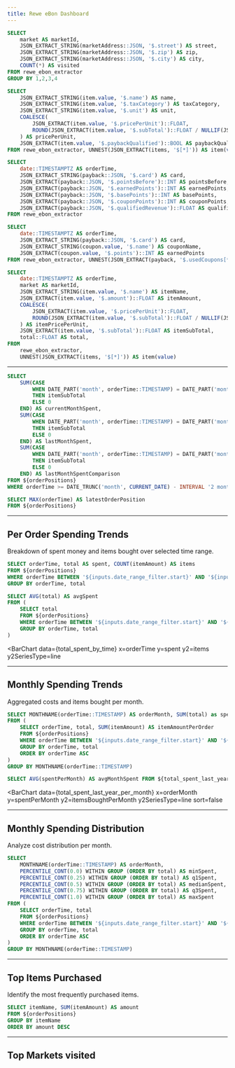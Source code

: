 ```yaml
---
title: Rewe eBon Dashboard
---
```


```sql marketData
SELECT
    market AS marketId,
    JSON_EXTRACT_STRING(marketAddress::JSON, '$.street') AS street,
    JSON_EXTRACT_STRING(marketAddress::JSON, '$.zip') AS zip,
    JSON_EXTRACT_STRING(marketAddress::JSON, '$.city') AS city,
    COUNT(*) AS visited
FROM rewe_ebon_extractor
GROUP BY 1,2,3,4
```

```sql items
SELECT
    JSON_EXTRACT_STRING(item.value, '$.name') AS name,
    JSON_EXTRACT_STRING(item.value, '$.taxCategory') AS taxCategory,
    JSON_EXTRACT_STRING(item.value, '$.unit') AS unit,
    COALESCE(
        JSON_EXTRACT(item.value, '$.pricePerUnit')::FLOAT,
        ROUND(JSON_EXTRACT(item.value, '$.subTotal')::FLOAT / NULLIF(JSON_EXTRACT(item.value, '$.amount')::FLOAT, 0), 2)
    ) AS pricePerUnit,
    JSON_EXTRACT(item.value, '$.paybackQualified')::BOOL AS paybackQualified
FROM rewe_ebon_extractor, UNNEST(JSON_EXTRACT(items, '$[*]')) AS item(value)
```

```sql payback
SELECT
    date::TIMESTAMPTZ AS orderTime,
    JSON_EXTRACT_STRING(payback::JSON, '$.card') AS card,
    JSON_EXTRACT(payback::JSON, '$.pointsBefore')::INT AS pointsBefore,
    JSON_EXTRACT(payback::JSON, '$.earnedPoints')::INT AS earnedPoints,
    JSON_EXTRACT(payback::JSON, '$.basePoints')::INT AS basePoints,
    JSON_EXTRACT(payback::JSON, '$.couponPoints')::INT AS couponPoints,
    JSON_EXTRACT(payback::JSON, '$.qualifiedRevenue')::FLOAT AS qualifiedRevenue
FROM rewe_ebon_extractor
```

```sql payback_coupons
SELECT
    date::TIMESTAMPTZ AS orderTime,
    JSON_EXTRACT_STRING(payback::JSON, '$.card') AS card,
    JSON_EXTRACT_STRING(coupon.value, '$.name') AS couponName,
    JSON_EXTRACT(coupon.value, '$.points')::INT AS earnedPoints
FROM rewe_ebon_extractor, UNNEST(JSON_EXTRACT(payback, '$.usedCoupons[*]')) AS coupon(value)
```

```sql orderPositions
SELECT
    date::TIMESTAMPTZ AS orderTime,
    market AS marketId,
    JSON_EXTRACT_STRING(item.value, '$.name') AS itemName,
    JSON_EXTRACT(item.value, '$.amount')::FLOAT AS itemAmount,
    COALESCE(
        JSON_EXTRACT(item.value, '$.pricePerUnit')::FLOAT,
        ROUND(JSON_EXTRACT(item.value, '$.subTotal')::FLOAT / NULLIF(JSON_EXTRACT(item.value, '$.amount')::FLOAT, 0), 2)
    ) AS itemPricePerUnit,
    JSON_EXTRACT(item.value, '$.subTotal')::FLOAT AS itemSubTotal,
    total::FLOAT AS total,
FROM
    rewe_ebon_extractor,
    UNNEST(JSON_EXTRACT(items, '$[*]')) AS item(value)
```

---

```sql total_spent_by_month
SELECT 
    SUM(CASE 
        WHEN DATE_PART('month', orderTime::TIMESTAMP) = DATE_PART('month', CURRENT_DATE)
        THEN itemSubTotal
        ELSE 0
    END) AS currentMonthSpent,
    SUM(CASE 
        WHEN DATE_PART('month', orderTime::TIMESTAMP) = DATE_PART('month', CURRENT_DATE - INTERVAL '1 month')
        THEN itemSubTotal
        ELSE 0
    END) AS lastMonthSpent,
    SUM(CASE 
        WHEN DATE_PART('month', orderTime::TIMESTAMP) = DATE_PART('month', CURRENT_DATE - INTERVAL '2 month')
        THEN itemSubTotal
        ELSE 0
    END) AS lastMonthSpentComparison
FROM ${orderPositions}
WHERE orderTime >= DATE_TRUNC('month', CURRENT_DATE) - INTERVAL '2 month';
```

```sql latest_order_position
SELECT MAX(orderTime) AS latestOrderPosition
FROM ${orderPositions}
```

<BigValue
title='Spent (current Month)'
data={total_spent_by_month}
value=currentMonthSpent
/>

<BigValue
title='Spent (Last Month)'
data={total_spent_by_month}
value=lastMonthSpent
comparison=lastMonthSpentComparison
comparisonTitle="vs. Month before"
downIsGood=true
/>

<BigValue
title='Most recent data'
data={latest_order_position}
value=latestOrderPosition
/>

---

<DateRange
name=date_range_filter
data={orderPositions}
dates=orderTime
defaultValue='Last 3 Months'
/>

## Per Order Spending Trends
Breakdown of spent money and items bought over selected time range.

```sql total_spent_by_time
SELECT orderTime, total AS spent, COUNT(itemAmount) AS items
FROM ${orderPositions}
WHERE orderTime BETWEEN '${inputs.date_range_filter.start}' AND '${inputs.date_range_filter.end}'
GROUP BY orderTime, total
```

```sql avg_spent_by_time
SELECT AVG(total) AS avgSpent
FROM (
    SELECT total
    FROM ${orderPositions}
    WHERE orderTime BETWEEN '${inputs.date_range_filter.start}' AND '${inputs.date_range_filter.end}'
    GROUP BY orderTime, total
)
```

<BarChart
data={total_spent_by_time}
x=orderTime
y=spent
y2=items
y2SeriesType=line
>
<ReferenceLine data={avg_spent_by_time} y=avgSpent label=avg/>
</BarChart>

---

## Monthly Spending Trends
Aggregated costs and items bought per month.

```sql total_spent_last_year_per_month
SELECT MONTHNAME(orderTime::TIMESTAMP) AS orderMonth, SUM(total) as spentPerMonth, SUM(itemAmountPerOrder) AS itemsBoughtPerMonth
FROM (
    SELECT orderTime, total, SUM(itemAmount) AS itemAmountPerOrder
    FROM ${orderPositions}
    WHERE orderTime BETWEEN '${inputs.date_range_filter.start}' AND '${inputs.date_range_filter.end}'
    GROUP BY orderTime, total
    ORDER BY orderTime ASC
)
GROUP BY MONTHNAME(orderTime::TIMESTAMP)
```

```sql avg_total_spent_last_year_per_month
SELECT AVG(spentPerMonth) AS avgMonthSpent FROM ${total_spent_last_year_per_month}
```

<BarChart
data={total_spent_last_year_per_month}
x=orderMonth
y=spentPerMonth
y2=itemsBoughtPerMonth
y2SeriesType=line
sort=false
>
<ReferenceLine data={avg_total_spent_last_year_per_month} y=avgMonthSpent label=avg/>
</BarChart>

---

## Monthly Spending Distribution
Analyze cost distribution per month.

```sql monthly_spending_for_boxplot
SELECT 
    MONTHNAME(orderTime::TIMESTAMP) AS orderMonth, 
    PERCENTILE_CONT(0.0) WITHIN GROUP (ORDER BY total) AS minSpent,
    PERCENTILE_CONT(0.25) WITHIN GROUP (ORDER BY total) AS q1Spent,
    PERCENTILE_CONT(0.5) WITHIN GROUP (ORDER BY total) AS medianSpent,
    PERCENTILE_CONT(0.75) WITHIN GROUP (ORDER BY total) AS q3Spent,
    PERCENTILE_CONT(1.0) WITHIN GROUP (ORDER BY total) AS maxSpent
FROM (
    SELECT orderTime, total
    FROM ${orderPositions}
    WHERE orderTime BETWEEN '${inputs.date_range_filter.start}' AND '${inputs.date_range_filter.end}'
    GROUP BY orderTime, total
    ORDER BY orderTime ASC
)
GROUP BY MONTHNAME(orderTime::TIMESTAMP)
```

<BoxPlot
xAxisTitle='Month'
yAxisTitle='Costs'
data={monthly_spending_for_boxplot}
name=orderMonth
min=minSpent
intervalBottom=q1Spent
midpoint=medianSpent
intervalTop=q3Spent
max=maxSpent
sort=false
/>

---

## Top Items Purchased

Identify the most frequently purchased items.

```sql items_bought_frequency
SELECT itemName, SUM(itemAmount) AS amount
FROM ${orderPositions}
GROUP BY itemName
ORDER BY amount DESC
```

<DataTable data={items_bought_frequency} rows=10/>

---

## Top Markets visited

<DataTable data={marketData}/>